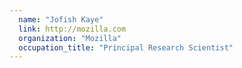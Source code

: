 ```yaml
---
  name: "Jofish Kaye"
  link: http://mozilla.com
  organization: "Mozilla"
  occupation_title: "Principal Research Scientist"
---
```

